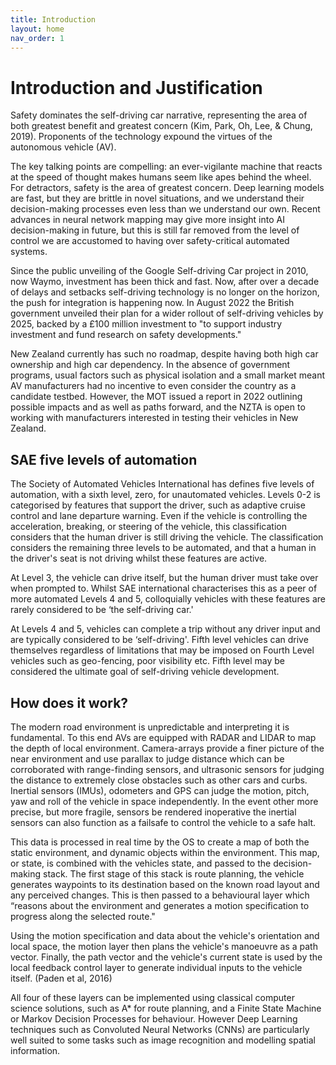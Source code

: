 ```yaml
---
title: Introduction
layout: home
nav_order: 1
---
```


# Introduction and Justification

Safety dominates the self-driving car narrative, representing the area of both greatest benefit and greatest concern (Kim, Park, Oh, Lee, & Chung, 2019). Proponents of the technology expound the virtues of the autonomous vehicle (AV).

The key talking points are compelling: an ever-vigilante machine that reacts at the speed of thought makes humans seem like apes behind the wheel. For detractors, safety is the area of greatest concern. Deep learning models are fast, but they are brittle in novel situations, and we understand their decision-making processes even less than we understand our own. Recent advances in neural network mapping may give more insight into AI decision-making in future, but this is still far removed from the level of control we are accustomed to having over safety-critical automated systems.

Since the public unveiling of the Google Self-driving Car project in 2010, now Waymo, investment has been thick and fast. Now, after over a decade of delays and setbacks self-driving technology is no longer on the horizon, the push for integration is happening now. In August 2022 the British government unveiled their plan for a wider rollout of self-driving vehicles by 2025, backed by a £100 million investment to "to support industry investment and fund research on safety developments."

New Zealand currently has such no roadmap, despite having both high car ownership and high car dependency. In the absence of government programs, usual factors such as physical isolation and a small market meant AV manufacturers had no incentive to even consider the country as a candidate testbed. However, the MOT issued a report in 2022 outlining possible impacts and as well as paths forward, and the NZTA is open to working with manufacturers interested in testing their vehicles in New Zealand.

## SAE five levels of automation

The Society of Automated Vehicles International has defines five levels of automation, with a sixth level, zero, for unautomated vehicles. Levels 0-2 is categorised by features that support the driver, such as adaptive cruise control and lane departure warning. Even if the vehicle is controlling the acceleration, breaking, or steering of the vehicle, this classification considers that the human driver is still driving the vehicle.
The classification considers the remaining three levels to be automated, and that a human in the driver's seat is not driving whilst these features are active.

At Level 3, the vehicle can drive itself, but the human driver must take over when prompted to. Whilst SAE international characterises this as a peer of more automated Levels 4 and 5, colloquially vehicles with these features are rarely considered to be ‘the self-driving car.'

At Levels 4 and 5, vehicles can complete a trip without any driver input and are typically considered to be ‘self-driving'. Fifth level vehicles can drive themselves regardless of limitations that may be imposed on Fourth Level vehicles such as geo-fencing, poor visibility etc.
Fifth level may be considered the ultimate goal of self-driving vehicle development.

## How does it work?

The modern road environment is unpredictable and interpreting it is fundamental. To this end AVs are equipped with RADAR and LIDAR to map the depth of local environment. Camera-arrays provide a finer picture of the near environment and use parallax to judge distance which can be corroborated with range-finding sensors, and ultrasonic sensors for judging the distance to extremely close obstacles such as other cars and curbs. Inertial sensors (IMUs), odometers and GPS can judge the motion, pitch, yaw and roll of the vehicle in space independently. In the event other more precise, but more fragile, sensors be rendered inoperative the inertial sensors can also function as a failsafe to control the vehicle to a safe halt.

This data is processed in real time by the OS to create a map of both the static environment, and dynamic objects within the environment. This map, or state, is combined with the vehicles state, and passed to the decision-making stack. The first stage of this stack is route planning, the vehicle generates waypoints to its destination based on the known road layout and any perceived changes. This is then passed to a behavioural layer which “reasons about the environment and generates a motion specification to progress along the selected route."

Using the motion specification and data about the vehicle's orientation and local space, the motion layer then plans the vehicle's manoeuvre as a path vector. Finally, the path vector and the vehicle's current state is used by the local feedback control layer to generate individual inputs to the vehicle itself. (Paden et al, 2016)

All four of these layers can be implemented using classical computer science solutions, such as A* for route planning, and a Finite State Machine or Markov Decision Processes for behaviour. However Deep Learning techniques such as Convoluted Neural Networks (CNNs) are particularly well suited to some tasks such as image recognition and modelling spatial information.
